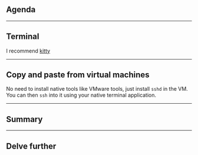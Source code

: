 
## Agenda

---

## Terminal

I recommend [kitty](https://sw.kovidgoyal.net/kitty/)

---

## Copy and paste from virtual machines

No need to install native tools like VMware tools, just install `sshd`
in the VM. You can then `ssh` into it using your native terminal
application.

---

## Summary

---

## Delve further
